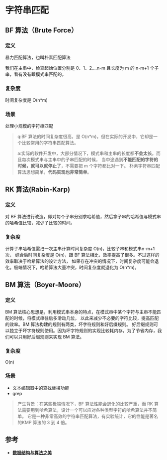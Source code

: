 # 字符串匹配

## BF 算法（Brute Force）
### 定义
暴力匹配算法，也叫朴素匹配算法

我们在主串中，检查起始位置分别是 0、1、2....n-m 且长度为 m 的 n-m+1 个子串，看有没有跟模式串匹配的。

### 复杂度
时间复杂度是 O(n*m)

### 场景
处理小规模的字符串匹配

>q:BF 算法的时间复杂度很高，是 O(n*m)，但在实际的开发中，它却是一个比较常用的字符串匹配算法。
> 
> a:实际的软件开发中，大部分情况下，模式串和主串的长度都**不会太长**。而且每次模式串与主串中的子串匹配的时候，
> 当中途遇到**不能匹配的字符的时候，就可以就停止了**，不需要把 m 个字符都比对一下。
> 朴素字符串匹配算法思想简单，**代码实现也非常简单**。

## RK 算法(Rabin-Karp)
### 定义
对 BF 算法进行改造，即对每个子串分别求哈希值，然后拿子串的哈希值与模式串的哈希值比较，减少了比较的时间。

### 复杂度
计算子串哈希值需扫一次主串计算时间复杂度 O(n)，比较子串和模式串n-m+1 次，
综合后时间复杂度是 O(n)，跟 BF 算法相比，效率提高了很多。不过这样的效率取决于哈希算法的设计方法，
如果存在冲突的情况下，时间复杂度可能会退化。极端情况下，哈希算法大量冲突，时间复杂度就退化为 O(n*m)。

## BM 算法（Boyer-Moore）
### 定义
BM 算法核心思想是，利用模式串本身的特点，在模式串中某个字符与主串不能匹配的时候，将模式串往后多滑动几位，
以此来减少不必要的字符比较，提高匹配的效率。BM 算法构建的规则有两类，坏字符规则和好后缀规则。
好后缀规则可以独立于坏字符规则使用。因为坏字符规则的实现比较耗内存，为了节省内存，我们可以只用好后缀规则来实现 BM 算法。
### 复杂度
O(n)
### 场景
* 文本编辑器中的查找替换功能
* grep
>产生背景：在某些极端情况下，BF 算法性能会退化的比较严重，而 RK 算法需要用到哈希算法，设计一个可以应对各种类型字符的哈希算法并不简单。
> 它是一种非常高效的字符串匹配算法，有实验统计，它的性能是著名的KMP 算法的 3 到 4 倍。

## 参考
* [**数据结构与算法之美**](http://gk.link/a/10p9l)
